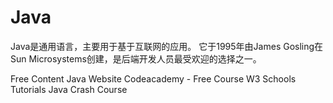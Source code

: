 <DedicatedRoadmap
  href='/java'
  title='Java Roadmap'
  description='Click to check the detailed Java Roadmap.'
/>

# Java

Java是通用语言，主要用于基于互联网的应用。
它于1995年由James Gosling在Sun Microsystems创建，是后端开发人员最受欢迎的选择之一。

<ResourceGroupTitle>Free Content</ResourceGroupTitle>
<BadgeLink colorScheme='blue' badgeText='Official Website' href='https://www.java.com/'>Java Website</BadgeLink>
<BadgeLink colorScheme='yellow' badgeText='Read' href='https://www.codecademy.com/learn/learn-java'>Codeacademy - Free Course</BadgeLink>
<BadgeLink colorScheme='yellow' badgeText='Read' href='https://www.w3schools.com/java/'>W3 Schools Tutorials</BadgeLink>
<BadgeLink badgeText='Watch' href='https://www.youtube.com/watch?v=eIrMbAQSU34'>Java Crash Course</BadgeLink>
